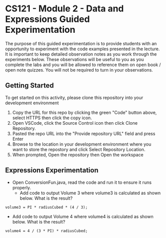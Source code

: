 # CS121 - Module 2 - Data and Expressions Guided Experimentation
The purpose of this guided experimentation is to provide students with an opportunity to experiment with the code examples presented in the lecture. It is important to keep detailed observation notes as you work through the experiments below. These observations will be useful to you as you complete the labs and you will be allowed to reference them on open book / open note quizzes. You will not be required to turn in your observations.
## Getting Started
To get started on this activity, please clone this repository into your development environment
1. Copy the URL for this repo by clicking the green "Code" button above, select HTTPS then click the copy icon.
2. Open VSCode, click the Source Control icon then click Clone Repository.
3. Pasted the repo URL into the "Provide repository URL" field and press Enter
4. Browse to the location in your development environment where you want to store the repostory and click Select Repository Location.
5. When prompted, Open the repository then Open the workspace

## Expressions Experimentation
- Open ConversionFun.java, read the code and run it to ensure it runs properly.
   - Add code to output Volume 3 where volume3 is calculated as shown below. What is the result?
```
volume3 = PI * radiusCubed * (4 / 3);
```
   - Add code to output Volume 4 where volume4 is calculated as shown below. What is the result?
```
volume4 = 4 / (3 * PI) * radiusCubed;
```
